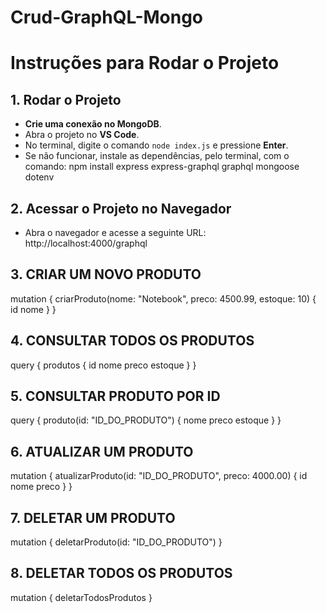 # Crud-GraphQL-Mongo

# Instruções para Rodar o Projeto

## 1. Rodar o Projeto

- **Crie uma conexão no MongoDB**.
- Abra o projeto no **VS Code**.
- No terminal, digite o comando `node index.js` e pressione **Enter**.
- Se não funcionar, instale as dependências, pelo terminal, com o comando:
  npm install express express-graphql graphql mongoose dotenv
  
## 2. Acessar o Projeto no Navegador
- Abra o navegador e acesse a seguinte URL:
  http://localhost:4000/graphql

## 3. CRIAR UM NOVO PRODUTO
mutation {
  criarProduto(nome: "Notebook", preco: 4500.99, estoque: 10) {
    id
    nome
  }
}


## 4. CONSULTAR TODOS OS PRODUTOS
query {
  produtos {
    id
    nome
    preco
    estoque
  }
}


## 5. CONSULTAR PRODUTO POR ID
query {
  produto(id: "ID_DO_PRODUTO") {
    nome
    preco
    estoque
  }
}



## 6. ATUALIZAR UM PRODUTO
mutation {
  atualizarProduto(id: "ID_DO_PRODUTO", preco: 4000.00) {
    id
    nome
    preco
  }
}


## 7. DELETAR UM PRODUTO
mutation {
  deletarProduto(id: "ID_DO_PRODUTO")
}


## 8. DELETAR TODOS OS PRODUTOS
mutation {
  deletarTodosProdutos
}
